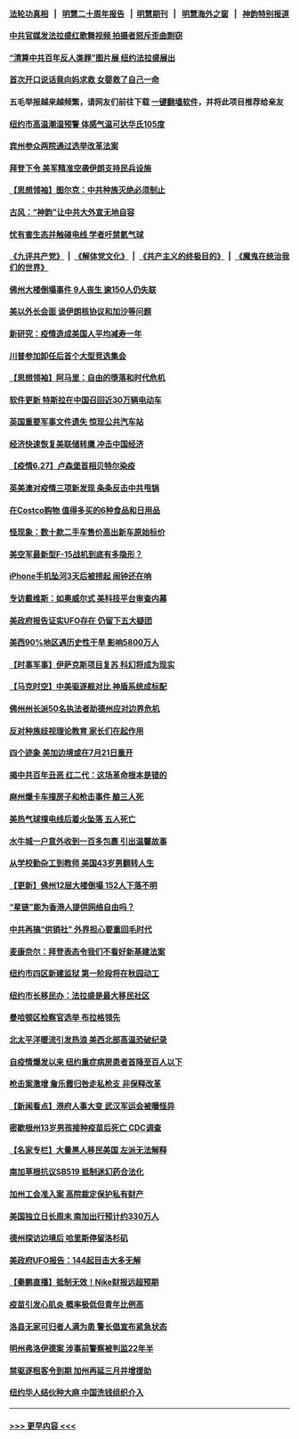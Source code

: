 #### [法轮功真相](https://github.com/gfw-breaker/truth/blob/master/README.md?t=0) &nbsp;&nbsp;|&nbsp;&nbsp; [明慧二十周年报告](https://github.com/gfw-breaker/mh-reports/blob/master/README.md?t=0) &nbsp;&nbsp;|&nbsp;&nbsp;[明慧期刊](https://github.com/gfw-breaker/mh-qikan) &nbsp;&nbsp;|&nbsp;&nbsp; [明慧海外之窗](https://github.com/gfw-breaker/mh-news/blob/master/README.md?t=0) &nbsp;&nbsp;|&nbsp;&nbsp; [神韵特别报道](https://github.com/gfw-breaker/mh-news/blob/master/shenyun.md?t=0)
#### [中共官媒发法拉盛红歌舞视频  拍摄者怒斥歪曲剽窃](../pages/nsc412/n13052125.md?t=06282001) 
#### [“清算中共百年反人类罪”图片展  纽约法拉盛展出](../pages/nsc412/n13052220.md?t=06282001) 
#### [首次开口说话竟向妈求救 女婴救了自己一命](../pages/nsc412/n13052117.md?t=06282001) 
#### 五毛举报越来越频繁，请网友们前往下载 [一键翻墙软件](https://github.com/gfw-breaker/ssr-accounts)，并将此项目推荐给亲友
#### [纽约市高温潮湿预警 体感气温可达华氏105度](../pages/nsc412/n13052122.md?t=06282001) 
#### [宾州参众两院通过选举改革法案](../pages/nsc412/n13051631.md?t=06282001) 
#### [拜登下令 美军精准空袭伊朗支持民兵设施](../pages/nsc412/n13051694.md?t=06282001) 
#### [【思想领袖】图尔克：中共种族灭绝必须制止](../pages/nsc412/n13015910.md?t=06282001) 
#### [古风：“神韵”让中共大外宣无地自容](../pages/nsc412/n13051649.md?t=06282001) 
#### [忧有害生态并触碰电线 学者吁禁氦气球](../pages/nsc412/n13051509.md?t=06282001) 
#### [《九评共产党》](https://github.com/begood0513/9ping.md/blob/master/README.md) &nbsp;|&nbsp; [《解体党文化》](../../../../jtdwh.md/blob/master/README.md)  &nbsp;|&nbsp; [《共产主义的终极目的》](../../../../gczydzjmd.md/blob/master/README.md) &nbsp;|&nbsp; [《魔鬼在统治我们的世界》](../../../../mgztzwmdsj.md/blob/master/README.md) 
#### [佛州大楼倒塌事件 9人丧生 逾150人仍失联](../pages/nsc412/n13051377.md?t=06282001) 
#### [美以外长会面 谈伊朗核协议和加沙等问题](../pages/nsc412/n13051319.md?t=06282001) 
#### [新研究：疫情造成美国人平均减寿一年](../pages/nsc412/n13051240.md?t=06282001) 
#### [川普参加卸任后首个大型竞选集会](../pages/nsc412/n13051225.md?t=06282001) 
#### [【思想领袖】阿马里：自由的堕落和时代危机](../pages/nsc412/n12992285.md?t=06282001) 
#### [软件更新 特斯拉在中国召回近30万辆电动车](../pages/nsc412/n13051159.md?t=06282001) 
#### [英国重要军事文件遗失 惊现公共汽车站](../pages/nsc412/n13050840.md?t=06282001) 
#### [经济快速恢复美联储转鹰 冲击中国经济](../pages/nsc412/n13051022.md?t=06282001) 
#### [【疫情6.27】卢森堡首相贝特尔染疫](../pages/nsc412/n13050578.md?t=06282001) 
#### [英美澳对疫情三项新发现 条条反击中共甩锅](../pages/nsc412/n13050646.md?t=06282001) 
#### [在Costco购物 值得多买的6种食品和日用品](../pages/nsc412/n13037627.md?t=06282001) 
#### [怪现象：数十款二手车售价高出新车原始标价](../pages/nsc412/n13048486.md?t=06282001) 
#### [美空军最新型F-15战机到底有多隐形？](../pages/nsc412/n13033933.md?t=06282001) 
#### [iPhone手机坠河3天后被捞起 闹钟还在响](../pages/nsc412/n13050262.md?t=06282001) 
#### [专访戴维斯：如奥威尔式 美科技平台审查内幕](../pages/nsc412/n13049818.md?t=06282001) 
#### [美政府报告证实UFO存在 仍留下五大疑团](../pages/nsc412/n13050021.md?t=06282001) 
#### [美西90%地区遇历史性干旱 影响5800万人](../pages/nsc412/n13049904.md?t=06282001) 
#### [【时事军事】伊萨克斯项目复苏 科幻将成为现实](../pages/nsc412/n13048477.md?t=06282001) 
#### [【马克时空】中美驱逐舰对比 神盾系统成标配](../pages/nsc412/n13049347.md?t=06282001) 
#### [佛州州长派50名执法者助德州应对边界危机](../pages/nsc412/n13049807.md?t=06282001) 
#### [反对种族歧视理论教育 家长们在起作用](../pages/nsc412/n13049894.md?t=06282001) 
#### [四个迹象 美加边境或在7月21日重开](../pages/nsc412/n13049797.md?t=06282001) 
#### [揭中共百年丑恶 红二代：这场革命根本是错的](../pages/nsc412/n13049750.md?t=06282001) 
#### [麻州爆卡车撞房子和枪击事件 酿三人死](../pages/nsc412/n13049760.md?t=06282001) 
#### [美热气球撞电线后着火坠落 五人死亡](../pages/nsc412/n13049615.md?t=06282001) 
#### [水牛城一户意外收到一百多包裹 引出温馨故事](../pages/nsc412/n13049397.md?t=06282001) 
#### [从学校勤杂工到教师 美国43岁男翻转人生](../pages/nsc412/n13048909.md?t=06282001) 
#### [【更新】佛州12层大楼倒塌 152人下落不明](../pages/nsc412/n13044859.md?t=06282001) 
#### [“星链”能为香港人提供网络自由吗？](../pages/nsc412/n13049224.md?t=06282001) 
#### [中共再搞“供销社” 外界担心要重回毛时代](../pages/nsc412/n13048933.md?t=06282001) 
#### [麦康奈尔：拜登表态令我们不看好新基建法案](../pages/nsc412/n13048746.md?t=06282001) 
#### [纽约市四区新建监狱 第一阶段将在秋园动工](../pages/nsc412/n13048753.md?t=06282001) 
#### [纽约市长移民办：法拉盛是最大移民社区](../pages/nsc412/n13048750.md?t=06282001) 
#### [曼哈顿区检察官选举 布拉格领先](../pages/nsc412/n13048706.md?t=06282001) 
#### [北太平洋暖流引发热浪 美西北部高温恐破纪录](../pages/nsc412/n13048733.md?t=06282001) 
#### [自疫情爆发以来 纽约重症病房患者首降至百人以下](../pages/nsc412/n13048709.md?t=06282001) 
#### [枪击案激增 詹乐霞归咎走私枪支 非保释改革](../pages/nsc412/n13048711.md?t=06282001) 
#### [【新闻看点】港府人事大变 武汉军运会被曝怪异](../pages/nsc412/n13048327.md?t=06282001) 
#### [密歇根州13岁男孩接种疫苗后死亡 CDC调查](../pages/nsc412/n13048723.md?t=06282001) 
#### [【名家专栏】大量黑人移民美国 左派无法解释](../pages/nsc412/n13047366.md?t=06282001) 
#### [南加草根抗议SB519 抵制迷幻药合法化](../pages/nsc412/n13048623.md?t=06282001) 
#### [加州工会准入案 高院裁定保护私有财产](../pages/nsc412/n13048511.md?t=06282001) 
#### [美国独立日长周末 南加出行预计约330万人](../pages/nsc412/n13048497.md?t=06282001) 
#### [德州探访边境后 哈里斯停留洛杉矶](../pages/nsc412/n13048478.md?t=06282001) 
#### [美政府UFO报告：144起目击大多无解](../pages/nsc412/n13048277.md?t=06282001) 
#### [【秦鹏直播】抵制无效！Nike财报远超预期](../pages/nsc412/n13048344.md?t=06282001) 
#### [疫苗引发心肌炎 概率极低但青年比例高](../pages/nsc412/n13048416.md?t=06282001) 
#### [洛县无家可归者人满为患 警长倡宣布紧急状态](../pages/nsc412/n13048300.md?t=06282001) 
#### [明州弗洛伊德案 涉事前警察被判监22年半](../pages/nsc412/n13048342.md?t=06282001) 
#### [禁驱逐租客令到期 加州再延三月并增援助](../pages/nsc412/n13048296.md?t=06282001) 
#### [纽约华人结伙种大麻 中国洗钱组织介入](../pages/nsc412/n13048376.md?t=06282001) 

----
#### [ >>> 更早内容 <<< ](../indexes/nsc412-earlier.md)
